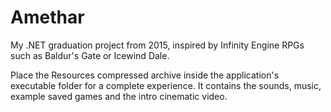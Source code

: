 # Amethar
My .NET graduation project from 2015, inspired by Infinity Engine RPGs such as Baldur's Gate or Icewind Dale.

Place the Resources compressed archive inside the application's executable folder for a complete experience. It contains the sounds, music, example saved games and the intro cinematic video.
